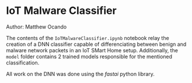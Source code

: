 # IoT Malware Classifier
Author: Matthew Ocando

The contents of the `IoTMalwareClassifier.ipynb` notebook relay the creation of a DNN classifier capable of differenciating between benign and malware network packets in an IoT SMart Home setup. Additionally, the `model` folder contains 2 trained models responsible for the mentioned classification. 

All work on the DNN was done using the *fastai* python library.
